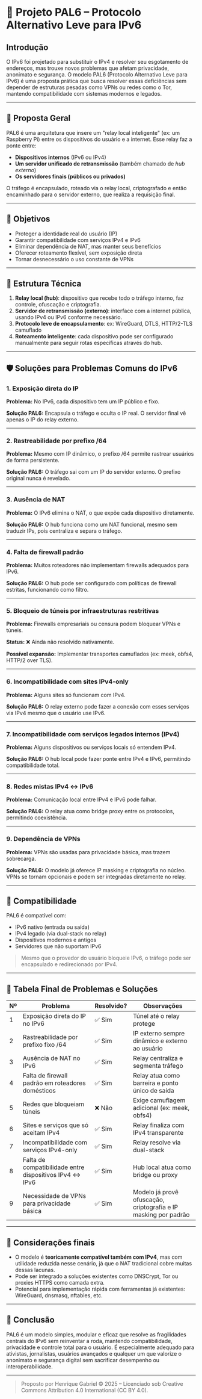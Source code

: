
# 📡 Projeto PAL6 – Protocolo Alternativo Leve para IPv6

## Introdução

O IPv6 foi projetado para substituir o IPv4 e resolver seu esgotamento de endereços, mas trouxe novos problemas que afetam privacidade, anonimato e segurança. O modelo PAL6 (Protocolo Alternativo Leve para IPv6) é uma proposta prática que busca resolver essas deficiências sem depender de estruturas pesadas como VPNs ou redes como o Tor, mantendo compatibilidade com sistemas modernos e legados.

---

## 🧠 Proposta Geral

PAL6 é uma arquitetura que insere um "relay local inteligente" (ex: um Raspberry Pi) entre os dispositivos do usuário e a internet. Esse relay faz a ponte entre:

- **Dispositivos internos** (IPv6 ou IPv4)
- **Um servidor unificado de retransmissão** (também chamado de *hub externo*)
- **Os servidores finais (públicos ou privados)**

O tráfego é encapsulado, roteado via o relay local, criptografado e então encaminhado para o servidor externo, que realiza a requisição final.

---

## 🎯 Objetivos

- Proteger a identidade real do usuário (IP)
- Garantir compatibilidade com serviços IPv4 e IPv6
- Eliminar dependência de NAT, mas manter seus benefícios
- Oferecer roteamento flexível, sem exposição direta
- Tornar desnecessário o uso constante de VPNs

---

## 🧩 Estrutura Técnica

1. **Relay local (hub)**: dispositivo que recebe todo o tráfego interno, faz controle, ofuscação e criptografia.
2. **Servidor de retransmissão (externo)**: interface com a internet pública, usando IPv4 ou IPv6 conforme necessário.
3. **Protocolo leve de encapsulamento**: ex: WireGuard, DTLS, HTTP/2-TLS camuflado
4. **Roteamento inteligente**: cada dispositivo pode ser configurado manualmente para seguir rotas específicas através do hub.

---

## 🛡️ Soluções para Problemas Comuns do IPv6

### 1. Exposição direta do IP
**Problema:** No IPv6, cada dispositivo tem um IP público e fixo.

**Solução PAL6:** Encapsula o tráfego e oculta o IP real. O servidor final vê apenas o IP do relay externo.

---

### 2. Rastreabilidade por prefixo /64
**Problema:** Mesmo com IP dinâmico, o prefixo /64 permite rastrear usuários de forma persistente.

**Solução PAL6:** O tráfego sai com um IP do servidor externo. O prefixo original nunca é revelado.

---

### 3. Ausência de NAT
**Problema:** O IPv6 elimina o NAT, o que expõe cada dispositivo diretamente.

**Solução PAL6:** O hub funciona como um NAT funcional, mesmo sem traduzir IPs, pois centraliza e separa o tráfego.

---

### 4. Falta de firewall padrão
**Problema:** Muitos roteadores não implementam firewalls adequados para IPv6.

**Solução PAL6:** O hub pode ser configurado com políticas de firewall estritas, funcionando como filtro.

---

### 5. Bloqueio de túneis por infraestruturas restritivas
**Problema:** Firewalls empresariais ou censura podem bloquear VPNs e túneis.

**Status:** ❌ Ainda não resolvido nativamente.

**Possível expansão:** Implementar transportes camuflados (ex: meek, obfs4, HTTP/2 over TLS).

---

### 6. Incompatibilidade com sites IPv4-only
**Problema:** Alguns sites só funcionam com IPv4.

**Solução PAL6:** O relay externo pode fazer a conexão com esses serviços via IPv4 mesmo que o usuário use IPv6.

---

### 7. Incompatibilidade com serviços legados internos (IPv4)
**Problema:** Alguns dispositivos ou serviços locais só entendem IPv4.

**Solução PAL6:** O hub local pode fazer ponte entre IPv4 e IPv6, permitindo compatibilidade total.

---

### 8. Redes mistas IPv4 ↔ IPv6
**Problema:** Comunicação local entre IPv4 e IPv6 pode falhar.

**Solução PAL6:** O relay atua como bridge proxy entre os protocolos, permitindo coexistência.

---

### 9. Dependência de VPNs
**Problema:** VPNs são usadas para privacidade básica, mas trazem sobrecarga.

**Solução PAL6:** O modelo já oferece IP masking e criptografia no núcleo. VPNs se tornam opcionais e podem ser integradas diretamente no relay.

---

## 🔁 Compatibilidade

PAL6 é compatível com:
- IPv6 nativo (entrada ou saída)
- IPv4 legado (via dual-stack no relay)
- Dispositivos modernos e antigos
- Servidores que não suportam IPv6

> Mesmo que o provedor do usuário bloqueie IPv6, o tráfego pode ser encapsulado e redirecionado por IPv4.

---

## 📜 Tabela Final de Problemas e Soluções

| Nº | Problema                                                                 | Resolvido? | Observações                                                                 |
|----|--------------------------------------------------------------------------|------------|------------------------------------------------------------------------------|
| 1  | Exposição direta do IP no IPv6                                           | ✅ Sim     | Túnel até o relay protege                                                    |
| 2  | Rastreabilidade por prefixo fixo /64                                     | ✅ Sim     | IP externo sempre dinâmico e externo ao usuário                             |
| 3  | Ausência de NAT no IPv6                                                  | ✅ Sim     | Relay centraliza e segmenta tráfego                                          |
| 4  | Falta de firewall padrão em roteadores domésticos                        | ✅ Sim     | Relay atua como barreira e ponto único de saída                              |
| 5  | Redes que bloqueiam túneis                                               | ❌ Não     | Exige camuflagem adicional (ex: meek, obfs4)                                 |
| 6  | Sites e serviços que só aceitam IPv4                                     | ✅ Sim     | Relay finaliza com IPv4 transparente                                         |
| 7  | Incompatibilidade com serviços IPv4-only                                 | ✅ Sim     | Relay resolve via dual-stack                                                 |
| 8  | Falta de compatibilidade entre dispositivos IPv4 ↔ IPv6                  | ✅ Sim     | Hub local atua como bridge ou proxy                                          |
| 9  | Necessidade de VPNs para privacidade básica                              | ✅ Sim     | Modelo já provê ofuscação, criptografia e IP masking por padrão             |

---

## 🧩 Considerações finais

- O modelo é **teoricamente compatível também com IPv4**, mas com utilidade reduzida nesse cenário, já que o NAT tradicional cobre muitas dessas lacunas.
- Pode ser integrado a soluções existentes como DNSCrypt, Tor ou proxies HTTPS como camada extra.
- Potencial para implementação rápida com ferramentas já existentes: WireGuard, dnsmasq, nftables, etc.

---

## 📌 Conclusão

PAL6 é um modelo simples, modular e eficaz que resolve as fragilidades centrais do IPv6 sem reinventar a roda, mantendo compatibilidade, privacidade e controle total para o usuário. É especialmente adequado para ativistas, jornalistas, usuários avançados e qualquer um que valorize o anonimato e segurança digital sem sacrificar desempenho ou interoperabilidade.

---

> Proposto por Henrique Gabriel © 2025 – Licenciado sob Creative Commons Attribution 4.0 International (CC BY 4.0).
> 

